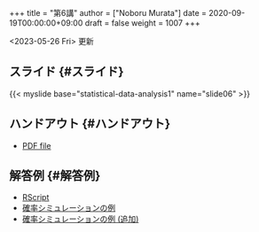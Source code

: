 +++
title = "第6講"
author = ["Noboru Murata"]
date = 2020-09-19T00:00:00+09:00
draft = false
weight = 1007
+++

<span class="timestamp-wrapper"><span class="timestamp">&lt;2023-05-26 Fri&gt; </span></span> 更新


## スライド {#スライド}

{{< myslide base="statistical-data-analysis1" name="slide06" >}}


## ハンドアウト {#ハンドアウト}

-   [PDF file](https://noboru-murata.github.io/statistical-data-analysis1/pdfs/slide06.pdf)


## 解答例 {#解答例}

-   [RScript](https://noboru-murata.github.io/statistical-data-analysis1/code/slide06.R)
-   [確率シミュレーションの例](https://noboru-murata.github.io/statistical-data-analysis1/zips/mc.zip)
-   [確率シミュレーションの例 (追加)](https://github.com/noboru-murata/epidemic-model)
